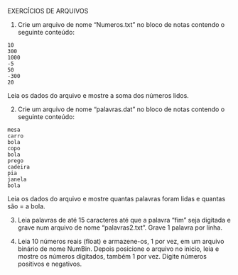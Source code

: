EXERCÍCIOS DE ARQUIVOS

1. Crie um arquivo de nome “Numeros.txt” no bloco de notas contendo o seguinte conteúdo:
```
10
300
1000
-5
50
-300
20 
```
Leia os dados do arquivo e mostre a soma dos números lidos.

2. Crie um arquivo de nome “palavras.dat” no bloco de notas contendo o seguinte conteúdo:
```
mesa
carro
bola
copo
bola
prego
cadeira
pia
janela
bola
```
Leia os dados do arquivo e mostre quantas palavras foram lidas e quantas são = a bola.

3. Leia palavras de até 15 caracteres até que a palavra “fim” seja digitada e grave num arquivo de nome “palavras2.txt”. Grave 1 palavra por linha.

4. Leia 10 números reais (float) e armazene-os, 1 por vez, em um arquivo binário de nome NumBin. Depois posicione o arquivo no inicio, leia e mostre os números digitados, também 1 por vez. Digite números positivos e negativos.